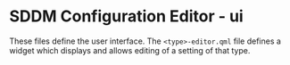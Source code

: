 # SDDM Configuration Editor - ui

These files define the user interface. The `<type>-editor.qml` file
defines a widget which displays and allows editing of a setting of
that type.

